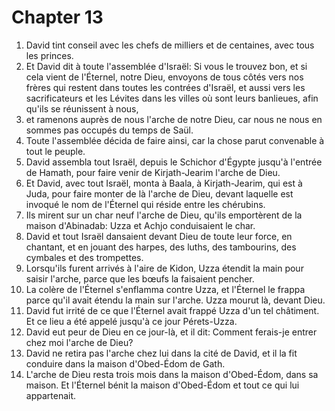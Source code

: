 # Chapter 13

1. David tint conseil avec les chefs de milliers et de centaines, avec tous les princes.
2. Et David dit à toute l'assemblée d'Israël: Si vous le trouvez bon, et si cela vient de l'Éternel, notre Dieu, envoyons de tous côtés vers nos frères qui restent dans toutes les contrées d'Israël, et aussi vers les sacrificateurs et les Lévites dans les villes où sont leurs banlieues, afin qu'ils se réunissent à nous,
3. et ramenons auprès de nous l'arche de notre Dieu, car nous ne nous en sommes pas occupés du temps de Saül.
4. Toute l'assemblée décida de faire ainsi, car la chose parut convenable à tout le peuple.
5. David assembla tout Israël, depuis le Schichor d'Égypte jusqu'à l'entrée de Hamath, pour faire venir de Kirjath-Jearim l'arche de Dieu.
6. Et David, avec tout Israël, monta à Baala, à Kirjath-Jearim, qui est à Juda, pour faire monter de là l'arche de Dieu, devant laquelle est invoqué le nom de l'Éternel qui réside entre les chérubins.
7. Ils mirent sur un char neuf l'arche de Dieu, qu'ils emportèrent de la maison d'Abinadab: Uzza et Achjo conduisaient le char.
8. David et tout Israël dansaient devant Dieu de toute leur force, en chantant, et en jouant des harpes, des luths, des tambourins, des cymbales et des trompettes.
9. Lorsqu'ils furent arrivés à l'aire de Kidon, Uzza étendit la main pour saisir l'arche, parce que les bœufs la faisaient pencher.
10. La colère de l'Éternel s'enflamma contre Uzza, et l'Éternel le frappa parce qu'il avait étendu la main sur l'arche. Uzza mourut là, devant Dieu.
11. David fut irrité de ce que l'Éternel avait frappé Uzza d'un tel châtiment. Et ce lieu a été appelé jusqu'à ce jour Pérets-Uzza.
12. David eut peur de Dieu en ce jour-là, et il dit: Comment ferais-je entrer chez moi l'arche de Dieu?
13. David ne retira pas l'arche chez lui dans la cité de David, et il la fit conduire dans la maison d'Obed-Édom de Gath.
14. L'arche de Dieu resta trois mois dans la maison d'Obed-Édom, dans sa maison. Et l'Éternel bénit la maison d'Obed-Édom et tout ce qui lui appartenait.

